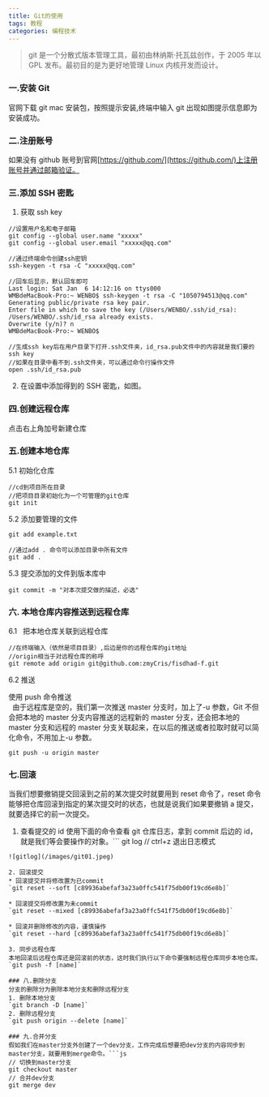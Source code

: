 ```yaml
---
title: Git的使用
tags: 教程
categories: 编程技术
---
```


> git 是一个分散式版本管理工具，最初由林纳斯·托瓦兹创作，于 2005 年以 GPL 发布。最初目的是为更好地管理 Linux 内核开发而设计。

<!--more-->

### 一.安装 Git

官网下载 git mac 安装包，按照提示安装,终端中输入 git 出现如图提示信息即为安装成功。

### 二.注册账号

如果没有 github 账号到官网[https://github.com/](https://github.com/)上注册账号并通过邮箱验证。

### 三.添加 SSH 密匙

1. 获取 ssh key

```
//设置用户名和电子邮箱
git config --global user.name "xxxxx"
git config --global user.email "xxxxx@qq.com"

//通过终端命令创建ssh密钥
ssh-keygen -t rsa -C "xxxxx@qq.com"

//回车后显示，默认回车即可
Last login: Sat Jan  6 14:12:16 on ttys000
WMBdeMacBook-Pro:~ WENBO$ ssh-keygen -t rsa -C "1050794513@qq.com"
Generating public/private rsa key pair.
Enter file in which to save the key (/Users/WENBO/.ssh/id_rsa):
/Users/WENBO/.ssh/id_rsa already exists.
Overwrite (y/n)? n
WMBdeMacBook-Pro:~ WENBO$

//生成ssh key后在用户目录下打开.ssh文件夹，id_rsa.pub文件中的内容就是我们要的ssh key
//如果在目录中看不到.ssh文件夹，可以通过命令行操作文件
open .ssh/id_rsa.pub
```

2. 在设置中添加得到的 SSH 密匙，如图。

### 四.创建远程仓库

点击右上角加号新建仓库

### 五.创建本地仓库

5.1 初始化仓库

```
//cd到项目所在目录
//把项目目录初始化为一个可管理的git仓库
git init
```

5.2 添加要管理的文件

```
git add example.txt

//通过add . 命令可以添加目录中所有文件
git add .
```

5.3 提交添加的文件到版本库中

```
git commit -m "对本次提交做的描述，必选"
```

### 六. 本地仓库内容推送到远程仓库

6.1  ​​ 把本地仓库关联到远程仓库

```
//在终端输入（依然是项目目录）,后边是你的远程仓库的git地址
//origin相当于对远程仓库的称呼
git remote add origin git@github.com:zmyCris/fisdhad-f.git
```


6.2 推送

使用 push 命令推送  
  由于远程库是空的，我们第一次推送 master 分支时，加上了-u 参数，Git 不但会把本地的 master 分支内容推送的远程新的 master 分支，还会把本地的 master 分支和远程的 master 分支关联起来，在以后的推送或者拉取时就可以简化命令，不用加上-u 参数。

```
git push -u origin master
```

### 七.回滚

当我们想要撤销提交回滚到之前的某次提交时就要用到 reset 命令了，reset 命令能够把仓库回滚到指定的某次提交时的状态，也就是说我们如果要撤销 a 提交，就要选择它的前一次提交。

1. 查看提交的 id
   使用下面的命令查看 git 仓库日志，拿到 commit 后边的 id，就是我们等会要操作的对象。```
   git log
   // ctrl+z 退出日志模式

````
![gitlog](/images/git01.jpeg)

2. 回滚提交
* 回滚提交并将修改置为已commit
`git reset --soft [c89936abefaf3a23a0ffc541f75db00f19cd6e8b]`

* 回滚提交将修改置为未commit
`git reset --mixed [c89936abefaf3a23a0ffc541f75db00f19cd6e8b]`

* 回滚并删除修改的内容，谨慎操作
`git reset --hard [c89936abefaf3a23a0ffc541f75db00f19cd6e8b]`

3. 同步远程仓库
本地回滚后远程仓库还是回滚前的状态，这时我们执行以下命令要强制远程仓库同步本地仓库。
`git push -f [name]`

### 八.删除分支
分支的删除分为删除本地分支和删除远程分支
1. 删除本地分支
`git branch -D [name]`
2. 删除远程分支
`git push origin --delete [name]`

### 九.合并分支
假如我们在master分支外创建了一个dev分支，工作完成后想要把dev分支的内容同步到master分支，就要用到merge命令。```js
// 切换到master分支
git checkout master
// 合并dev分支
git merge dev
````
